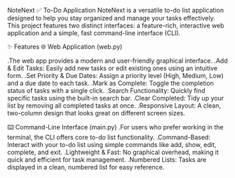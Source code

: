 NoteNext ✅ To-Do Application
NoteNext is a versatile to-do list application designed to help you stay organized and manage your tasks effectively. This project features two distinct interfaces: a feature-rich, interactive web application and a simple, fast command-line interface (CLI).

✨ Features
🌐 Web Application (web.py)

.The web app provides a modern and user-friendly graphical interface.
.Add & Edit Tasks: Easily add new tasks or edit existing ones using an intuitive form.
.Set Priority & Due Dates: Assign a priority level (High, Medium, Low) and a due date to each task.
.Mark as Complete: Toggle the completion status of tasks with a single click.
.Search Functionality: Quickly find specific tasks using the built-in search bar.
.Clear Completed: Tidy up your list by removing all completed tasks at once.
.Responsive Layout: A clean, two-column design that looks great on different screen sizes.

⌨️ Command-Line Interface (main.py)
.For users who prefer working in the terminal, the CLI offers core to-do list functionality.
.Command-Based: Interact with your to-do list using simple commands like add, show, edit, complete, and exit.
.Lightweight & Fast: No graphical overhead, making it quick and efficient for task management.
.Numbered Lists: Tasks are displayed in a clean, numbered list for easy reference.

